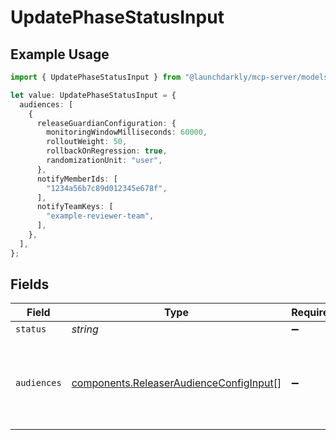 # UpdatePhaseStatusInput

## Example Usage

```typescript
import { UpdatePhaseStatusInput } from "@launchdarkly/mcp-server/models/components";

let value: UpdatePhaseStatusInput = {
  audiences: [
    {
      releaseGuardianConfiguration: {
        monitoringWindowMilliseconds: 60000,
        rolloutWeight: 50,
        rollbackOnRegression: true,
        randomizationUnit: "user",
      },
      notifyMemberIds: [
        "1234a56b7c89d012345e678f",
      ],
      notifyTeamKeys: [
        "example-reviewer-team",
      ],
    },
  ],
};
```

## Fields

| Field                                                                                              | Type                                                                                               | Required                                                                                           | Description                                                                                        |
| -------------------------------------------------------------------------------------------------- | -------------------------------------------------------------------------------------------------- | -------------------------------------------------------------------------------------------------- | -------------------------------------------------------------------------------------------------- |
| `status`                                                                                           | *string*                                                                                           | :heavy_minus_sign:                                                                                 | N/A                                                                                                |
| `audiences`                                                                                        | [components.ReleaserAudienceConfigInput](../../models/components/releaseraudienceconfiginput.md)[] | :heavy_minus_sign:                                                                                 | Extra configuration for audiences required upon phase initialization.                              |